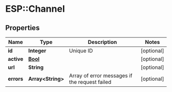 # ESP::Channel

## Properties
Name | Type | Description | Notes
------------ | ------------- | ------------- | -------------
**id** | **Integer** | Unique ID | [optional] 
**active** | [**Bool**](Bool.md) |  | [optional] 
**url** | **String** |  | [optional] 
**errors** | **Array&lt;String&gt;** | Array of error messages if the request failed | [optional] 


